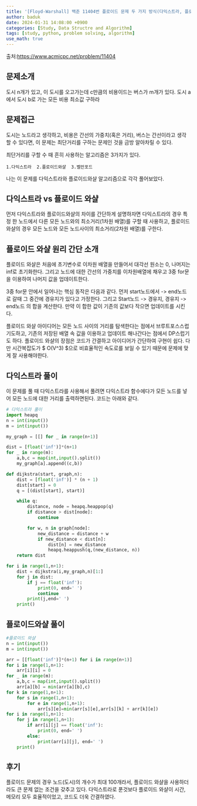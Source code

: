 ```yaml
---
title: '[Floyd-Warshall] 백준 11404번 플로이드 문제 두 가지 방식(다익스트라, 플로이드와샬)으로 풀어보기'
author: baduk
date: 2024-01-31 14:08:00 +0900
categories: [Study, Data Structre and Algorithm]
tags: [study, python, problem solving, algorithm]
use_math: true
---
```

출처:<https://www.acmicpc.net/problem/11404>

## 문제소개
도시 n개가 있고, 이 도시를 오고가는데 c만큼의 비용이드는 버스가 m개가 있다. 도시 a에서 도시 b로 가는 모든 비용 최소값 구하라

## 문제접근
도시는 노드라고 생각하고, 비용은 간선의 가중치(혹은 거리), 버스는 간선이라고 생각할 수 있다면, 이 문제는 최단거리를 구하는 문제인 것을 금방 알아차릴 수 있다.

최단거리를 구할 수 때 흔히 사용하는 알고리즘은 3가지가 있다.

`1.다익스트라  2.플로이드와샬  3.벨만포드`

나는 이 문제를 다익스트라와 플로이드와샬 알고리즘으로 각각 풀어보았다.

## 다익스트라 vs 플로이드 와샬
먼저 다익스트라와 플로이드와샬의 차이를 간단하게 설명하자면 다익스트라의 경우 특정 한 노드에서 다른 모든 노드와의 최소거리(1차원 배열)를 구할 때 사용하고, 플로이드 와샬의 경우 모든 노드와 모든 노드사이의 최소거리(2차원 배열)를 구한다.

## 플로이드 와샬 원리 간단 소개
플로이드 와샬은 처음에 초기변수로 이차원 배열을 만들어서 대각선 원소는 0, 나머지는 inf로 초기화한다.
그리고 노드에 대한 간선의 가중치를 이차원배열에 채우고 3중 for문을 이용하여 나머지 값을 업데이트한다.

3중 for문 안에서 일어나는 핵심 동작은 다음과 같다. 먼저 start노드에서 -> end노드로 갈때 그 중간에 경유지가 있다고 가정한다. 그리고
Start노드 -> 경유지, 경유지 -> end노드 의 합을 계산한다. 만약 이 합한 값이 기존의 값보다 작으면 업데이트를 시킨다.

플로이드 와샬 아이디어는 모든 노드 사이의 거리를 탐색한다는 점에서 브루트포스스럽기도하고, 기존의 저장된 배열 속 값을 이용하고 업데이트 해나간다는 점에서 DP스럽기도 하다. 플로이드 와샬의 장점은 코드가 간결하고 아이디어가 간단하여 구현이 쉽다. 다만 시간복잡도가 $ O(V^3) $으로 비효율적인 속도로를 보일 수 있기 때문에 문제에 맞게 잘 사용해야한다.



## 다익스트라 풀이
이 문제를 풀 때 다익스트라를 사용해서 풀려면 다익스트라 함수에다가 모든 노드를 넣어 모든 노드에 대한 거리를 출력하면된다. 코드는 아래와 같다.

```python
# 다익스트라 풀이
import heapq
n = int(input())
m = int(input())

my_graph = [[] for _ in range(n+1)]

dist = [float('inf')]*(n+1)
for _ in range(m):
    a,b,c = map(int,input().split())
    my_graph[a].append((c,b))

def dijkstra(start, graph,n):
    dist = [float('inf')] * (n + 1)
    dist[start] = 0
    q = [(dist[start], start)]

    while q:
        distance, node = heapq.heappop(q)
        if distance > dist[node]:
            continue

        for w, n in graph[node]:
            new_distance = distance + w
            if new_distance < dist[n]:
                dist[n] = new_distance
                heapq.heappush(q,(new_distance, n))
    return dist

for i in range(1,n+1):
    dist = dijkstra(i,my_graph,n)[1:]
    for j in dist:
        if j == float('inf'):
            print(0, end=' ')
            continue
        print(j,end=' ')
    print()
```

## 플로이드와샬 풀이

```python
#플로이드 와샬
n = int(input())
m = int(input())

arr = [[float('inf')]*(n+1) for i in range(n+1)]
for i in range(1,n+1):
    arr[i][i] = 0
for _ in range(m):
    a,b,c = map(int,input().split())
    arr[a][b] = min(arr[a][b],c)
for k in range(1,n+1):
    for s in range(1,n+1):
        for e in range(1,n+1):
            arr[s][e]=min(arr[s][e],arr[s][k] + arr[k][e])
for i in range(1,n+1):
    for j in range(1,n+1):
        if arr[i][j] == float('inf'):
            print(0, end=' ')
        else:
            print(arr[i][j], end=' ')
    print()
```

## 후기
플로이드 문제의 경우 노드(도시)의 개수가 최대 100개라서, 플로이드 와샬을 사용하더라도 큰 문제 없는 조건을 갖추고 있다. 다익스트라로 푼것보다 플로이드 와샬이 시간, 메모리 모두 효율적이었고, 코드도 더욱 간결하였다.
